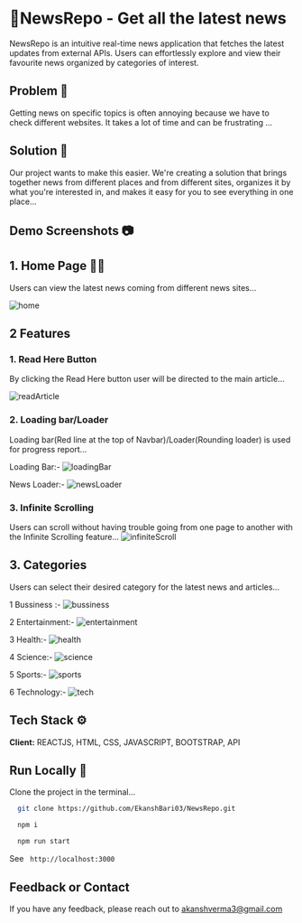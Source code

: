 # 📰NewsRepo - Get all the latest news

NewsRepo is an intuitive real-time news application that fetches the latest updates from external APIs. Users can effortlessly explore and view their favourite news organized by categories of interest.

## Problem 🤔

Getting news on specific topics is often annoying because we have to check different websites. It takes a lot of time and can be frustrating ...

## Solution 🎯

Our project wants to make this easier. We're creating a solution that brings together news from different places and from different sites, organizes it by what you're interested in, and makes it easy for you to see everything in one place...

## Demo Screenshots 📷

## 1. Home Page 👨‍💻

Users can view the latest news coming from different news sites...

![home](https://github.com/EkanshBari03/NewsRepo/assets/65801605/a324a836-bb87-4804-b303-9c0c4a577edf)

## 2 Features

### 1. Read Here Button

By clicking the Read Here button user will be directed to the main article...

![readArticle](https://github.com/EkanshBari03/NewsRepo/assets/65801605/82285eda-100d-4f5e-bcb3-cabf7627193d)

### 2. Loading bar/Loader

Loading bar(Red line at the top of Navbar)/Loader(Rounding loader) is used for progress report...

Loading Bar:-
![loadingBar](https://github.com/EkanshBari03/NewsRepo/assets/65801605/95470ced-6740-400f-b881-88e6d211bd7f)

News Loader:-
![newsLoader](https://github.com/EkanshBari03/NewsRepo/assets/65801605/39395c3b-9df8-46aa-b602-8668e453a251)

### 3. Infinite Scrolling

Users can scroll without having trouble going from one page to another with the Infinite Scrolling feature...
![infiniteScroll](https://github.com/EkanshBari03/NewsRepo/assets/65801605/aaf0c45e-e75c-4069-93c9-6b2c8c3ffb4e)

## 3. Categories

Users can select their desired category for the latest news and articles...

1 Bussiness :-
![bussiness](https://github.com/EkanshBari03/NewsRepo/assets/65801605/e9e7502c-6532-404b-9173-c685a60104ea)

2 Entertainment:-
![entertainment](https://github.com/EkanshBari03/NewsRepo/assets/65801605/51ac4aa6-f683-4dd6-8ce0-ca67fe457a3a)

3 Health:-
![health](https://github.com/EkanshBari03/NewsRepo/assets/65801605/df5bafa7-c781-41c7-900c-ec74b419a596)

4 Science:-
![science](https://github.com/EkanshBari03/NewsRepo/assets/65801605/e2236634-3752-4683-a2ab-8c6cca167b20)

5 Sports:-
![sports](https://github.com/EkanshBari03/NewsRepo/assets/65801605/aaf5ee10-a78f-4c30-9485-8abb959113e6)

6 Technology:-
![tech](https://github.com/EkanshBari03/NewsRepo/assets/65801605/8e01c86b-1fb7-45a1-8c16-4245ee510ba3)

## Tech Stack ⚙️

**Client:** REACTJS, HTML, CSS, JAVASCRIPT, BOOTSTRAP, API

## Run Locally 🏃‍

Clone the project in the terminal...

```bash
  git clone https://github.com/EkanshBari03/NewsRepo.git
```

```bash
  npm i
```

```bash
  npm run start
```

See ` http://localhost:3000`

## Feedback or Contact

If you have any feedback, please reach out to
akanshverma3@gmail.com
